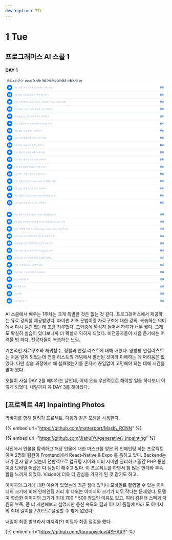 ```yaml
---
description: TIL
---
```


# 1 Tue

## 프로그래머스 AI 스쿨 1

#### DAY 1

![](../.gitbook/assets/image%20%287%29.png)

![](../.gitbook/assets/image%20%286%29.png)

AI 스쿨에서 배우는 1주차는 크게 특별한 것은 없는 것 같다. 프로그래머스에서 제공하는 유료 강의를 제공받았다. 파이썬 기초 문법이랑 자료구조에 대한 강의. 복습하는 의미에서 다시 듣긴 했는데 조금 지루했다. 그와중에 열심히 들어서 하루가 너무 짧다. 그래도 확실히 실습이 있다보니까 더 확실히 익히게 되었다. 비전공자들이 처음 듣기에는 어려울 법 하다. 전공자들이 복습하는 느낌.

기본적인 자료구조와 재귀함수, 정렬과 연결 리스트에 대해 배웠다. 양방향 연결리스트는 처음 알게 되었는데 연결 리스트의 개념에서 발전된 것이라 이해하는 데 어려움은 없었다. 다만 실습 과정에서 왜 실패했는지를 혼자서 끊임없이 고민해야 되는 데에 시간을 많이 썼다.

오늘이 사실 DAY 2를 해야하는 날인데, 어제 오늘 우선적으로 해야할 일을 하다보니 이렇게 되었다. 내일까지 꼭 DAY 3를 해야겠다. 

## \[프로젝트 4\#\] Inpainting Photos

막바지를 향해 달려가 프로젝트. 다음과 같은 모델을 사용한다.

{% embed url="https://github.com/matterport/Mask\_RCNN" %}

{% embed url="https://github.com/JiahuiYu/generative\_inpainting" %}

사진에서 인물을 탐색하고 해당 인물에 대한 마스크를 얻은 뒤 인페인팅 하는 프로젝트이며 2명의 팀원이  Frontend에서 React-Native & Expo 를 용하고 있다. Backend는 내가 혼자 맡고 있는데 전반적으로 컴퓨팅 서버와 디비 서버만 관리하고 중간 PHP 통신이랑 모바일 어플은 다 팀원이 해주고 있다. 이 프로젝트를 하면서 참 많은 한계와 부족함을 느끼게 되었다.  Vision에 더욱 더 관심을 가지게 된 것 같기도 하고.

이미지의 크기에 대한 이슈가 있었는데 최근 웹에 있거나 모바일로 촬영할 수 있는 이미지의 크기에 비해 인페인팅 처리 후 나오는 이미지의 크기가 너무 작다는 문제였다. 모델이 학습한 이미지의 크기가 최대 700 \* 500 정도인 이유도 있고, 여러 컴퓨터 스펙과 자원의 부족. 좀 더 개선해보고 싶었지만 통신 속도와 결과 이미지 품질에 따라 도 이미지의 최대 길이를 720으로 설정할 수 밖에 없었다. 

내일이 최종 발표라서 마지막\(?\) 미팅과 최종 점검을 했다.

{% embed url="https://github.com/turquoiseluv/4SHARP" %}



